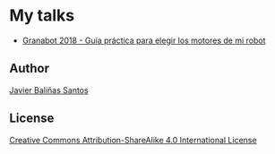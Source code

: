 # My talks

* [Granabot 2018 - Guía práctica para elegir los motores de mi robot](https://github.com/supernudo/my_talks/tree/master/20180512_granabot2018_guia_practica_motores_robot)

## Author
[Javier Baliñas Santos](https://github.com/supernudo)

## License

[Creative Commons Attribution-ShareAlike 4.0 International License](http://creativecommons.org/licenses/by-sa/4.0/)
